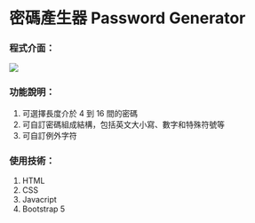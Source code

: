 # 密碼產生器 Password Generator

### 程式介面：
![](https://i.imgur.com/80NpSQB.png)

### 功能說明：
1. 可選擇長度介於 4 到 16 間的密碼
2. 可自訂密碼組成結構，包括英文大小寫、數字和特殊符號等
3. 可自訂例外字符

### 使用技術：
1. HTML
2. CSS
3. Javacript
4. Bootstrap 5
